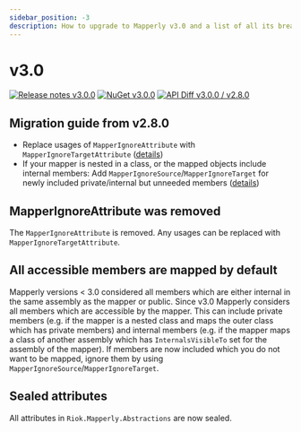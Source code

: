 ```yaml
---
sidebar_position: -3
description: How to upgrade to Mapperly v3.0 and a list of all its breaking changes
---
```


# v3.0

[![Release notes v3.0.0](https://img.shields.io/badge/Release_notes-v3.0-green?style=flat-square)](https://github.com/riok/mapperly/releases/tag/v3.0.0)
[![NuGet v3.0.0](https://img.shields.io/badge/NuGet-v3.0-blue?style=flat-square)](https://www.nuget.org/packages/Riok.Mapperly/3.0.0)
[![API Diff v3.0.0 / v2.8.0](https://img.shields.io/badge/API--Diff-v3.0_%2F_v2.8-yellow?style=flat-square)](https://www.fuget.org/packages/Riok.Mapperly/3.0.0/lib/netstandard2.0/diff/2.8.0/)

## Migration guide from v2.8.0

- Replace usages of `MapperIgnoreAttribute` with `MapperIgnoreTargetAttribute` ([details](#mapperignoreattribute-was-removed))
- If your mapper is nested in a class, or the mapped objects include internal members: Add `MapperIgnoreSource`/`MapperIgnoreTarget` for newly included private/internal but unneeded members ([details](#all-accessible-members-are-mapped-by-default))

## MapperIgnoreAttribute was removed

The `MapperIgnoreAttribute` is removed.
Any usages can be replaced with `MapperIgnoreTargetAttribute`.

## All accessible members are mapped by default

Mapperly versions < 3.0 considered all members which are either internal in the same assembly as the mapper or public.
Since v3.0 Mapperly considers all members which are accessible by the mapper.
This can include private members
(e.g. if the mapper is a nested class and maps the outer class which has private members)
and internal members
(e.g. if the mapper maps a class of another assembly which has `InternalsVisibleTo` set for the assembly of the mapper).
If members are now included which you do not want to be mapped,
ignore them by using `MapperIgnoreSource`/`MapperIgnoreTarget`.

## Sealed attributes

All attributes in `Riok.Mapperly.Abstractions` are now sealed.

